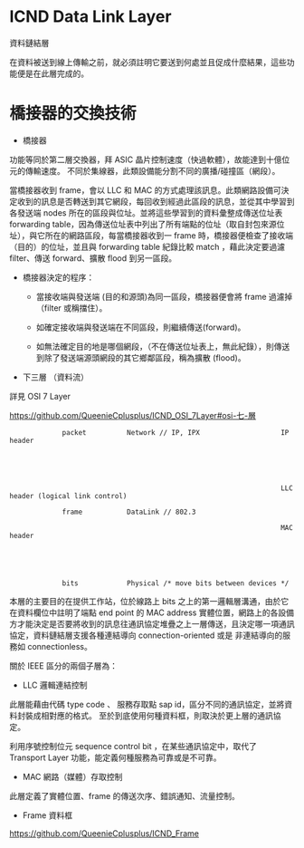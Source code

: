 # ICND Data Link Layer
資料鏈結層

在資料被送到線上傳輸之前，就必須註明它要送到何處並且促成什麼結果，這些功能便是在此層完成的。

# 橋接器的交換技術

* 橋接器

功能等同於第二層交換器，拜 ASIC 晶片控制速度（快過軟體），故能達到十億位元的傳輸速度。
不同於集線器，此類設備能分割不同的廣播/碰撞區（網段）。

當橋接器收到 frame，會以 LLC 和 MAC 的方式處理該訊息。此類網路設備可決定收到的訊息是否轉送到其它網段，每回收到經過此區段的訊息，並從其中學習到各發送端 nodes 所在的區段與位址。並將這些學習到的資料彙整成傳送位址表 forwarding table，因為傳送位址表中列出了所有端點的位址（取自封包來源位址），與它所在的網路區段，每當橋接器收到一 frame 時，橋接器便檢查了接收端（目的）的位址，並且與 forwarding table 紀錄比較 match ，藉此決定要過濾 filter、傳送 forward、擴散 flood 到另一區段。

* 橋接器決定的程序：

    * 當接收端與發送端 (目的和源頭)為同一區段，橋接器便會將 frame 過濾掉（filter 或稱擋住）。
    
    * 如確定接收端與發送端在不同區段，則繼續傳送(forward)。
    
    * 如無法確定目的地是哪個網段，（不在傳送位址表上，無此紀錄），則傳送到除了發送端源頭網段的其它鄉鄰區段，稱為擴散 (flood)。
    

* 下三層 （資料流）     


詳見 OSI 7 Layer

https://github.com/QueenieCplusplus/ICND_OSI_7Layer#osi-七-層

                               
                 packet          Network // IP, IPX                    IP header
                 
                 
                 
                 
                 
                                                                       LLC header (logical link control)
                               
                 frame           DataLink // 802.3
                 
                                                                       MAC header 
                                                                       
                                                                       
                                                                       
                                                                       
                             
                 bits            Physical /* move bits between devices */

本層的主要目的在提供工作站，位於線路上 bits 之上的第一邏輯層溝通，由於它在資料欄位中註明了端點 end point 的 MAC address 實體位置，網路上的各設備方才能決定是否要將收到的訊息往通訊協定堆疊之上一層傳送，且決定哪一項通訊協定，資料鏈結層支援各種連結導向 connection-oriented 或是 非連結導向的服務如 connectionless。

關於 IEEE 區分的兩個子層為：

* LLC 邏輯連結控制

此層能藉由代碼 type code 、 服務存取點 sap id，區分不同的通訊協定，並將資料封裝成相對應的格式。 至於到底使用何種資料框，則取決於更上層的通訊協定。

利用序號控制位元 sequence control bit ，在某些通訊協定中，取代了 Transport Layer 功能，能定義何種服務為可靠或是不可靠。

* MAC 網路（媒體）存取控制

此層定義了實體位置、frame 的傳送次序、錯誤通知、流量控制。

* Frame 資料框

https://github.com/QueenieCplusplus/ICND_Frame


